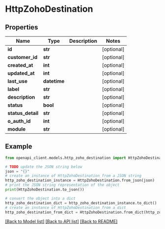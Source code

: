 # HttpZohoDestination


## Properties

Name | Type | Description | Notes
------------ | ------------- | ------------- | -------------
**id** | **str** |  | [optional] 
**customer_id** | **str** |  | [optional] 
**created_at** | **int** |  | [optional] 
**updated_at** | **int** |  | [optional] 
**last_use** | **datetime** |  | [optional] 
**label** | **str** |  | [optional] 
**description** | **str** |  | [optional] 
**status** | **bool** |  | [optional] 
**status_detail** | **str** |  | [optional] 
**o_auth_id** | **int** |  | [optional] 
**module** | **str** |  | [optional] 

## Example

```python
from openapi_client.models.http_zoho_destination import HttpZohoDestination

# TODO update the JSON string below
json = "{}"
# create an instance of HttpZohoDestination from a JSON string
http_zoho_destination_instance = HttpZohoDestination.from_json(json)
# print the JSON string representation of the object
print(HttpZohoDestination.to_json())

# convert the object into a dict
http_zoho_destination_dict = http_zoho_destination_instance.to_dict()
# create an instance of HttpZohoDestination from a dict
http_zoho_destination_from_dict = HttpZohoDestination.from_dict(http_zoho_destination_dict)
```
[[Back to Model list]](../README.md#documentation-for-models) [[Back to API list]](../README.md#documentation-for-api-endpoints) [[Back to README]](../README.md)


